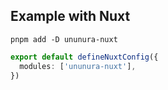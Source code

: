 ## Example with Nuxt

`pnpm add -D ununura-nuxt`

```ts
export default defineNuxtConfig({
  modules: ['ununura-nuxt'],
})
```